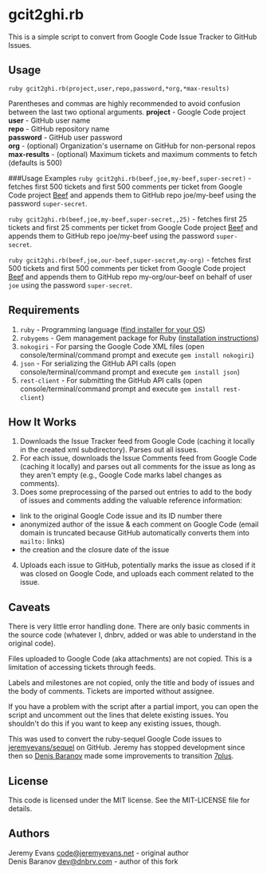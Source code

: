 # gcit2ghi.rb

This is a simple script to convert from Google Code Issue Tracker to GitHub Issues.

## Usage

`ruby gcit2ghi.rb(project,user,repo,password,*org,*max-results)`

Parentheses and commas are highly recommended to avoid confusion between the last two optional arguments.
**project** - Google Code project  
**user** - GitHub user name  
**repo** - GitHub repository name  
**password** - GitHub user password  
**org** - (optional) Organization's username on GitHub for non-personal repos  
**max-results** - (optional) Maximum tickets and maximum comments to fetch (defaults is 500)

###Usage Examples
`ruby gcit2ghi.rb(beef,joe,my-beef,super-secret)` - fetches first 500 tickets and first 500 comments per ticket from Google Code project [Beef](http://code.google.com/p/beef/) and appends them to GitHub repo joe/my-beef using the password `super-secret`.

`ruby gcit2ghi.rb(beef,joe,my-beef,super-secret,,25)` - fetches first 25 tickets and first 25 comments per ticket from Google Code project [Beef](http://code.google.com/p/beef/) and appends them to GitHub repo joe/my-beef using the password `super-secret`.

`ruby gcit2ghi.rb(beef,joe,our-beef,super-secret,my-org)` - fetches first 500 tickets and first 500 comments per ticket from Google Code project [Beef](http://code.google.com/p/beef/) and appends them to GitHub repo my-org/our-beef on behalf of user `joe` using the password `super-secret`.

## Requirements

 1. `ruby` - Programming language ([find installer for your OS](http://www.ruby-lang.org/en/downloads/))
 2. `rubygems` - Gem management package for Ruby ([installation instructions](http://rubygems.org/pages/download))
 3. `nokogiri` - For parsing the Google Code XML files (open console/terminal/command prompt and execute `gem install nokogiri`)
 4. `json` - For serializing the GitHub API calls (open console/terminal/command prompt and execute `gem install json`)
 5. `rest-client` - For submitting the GitHub API calls (open console/terminal/command prompt and execute `gem install rest-client`)

## How It Works

 1. Downloads the Issue Tracker feed from Google Code (caching it locally in the created xml subdirectory). Parses out all issues.
 2. For each issue, downloads the Issue Comments feed from Google Code (caching it locally) and parses out all comments for the issue as long as they aren't empty (e.g., Google Code marks label changes as comments).
 3. Does some preprocessing of the parsed out entries to add to the body of issues and comments adding the valuable reference information:
   - link to the original Google Code issue and its ID number there
   - anonymized author of the issue & each comment on Google Code (email domain is truncated because GitHub automatically converts them into `mailto:` links)
   - the creation and the closure date of the issue
 4. Uploads each issue to GitHub, potentially marks the issue as closed if it was closed on Google Code, and uploads each comment related to the issue.

## Caveats

There is very little error handling done. There are only basic comments in the source code (whatever I, dnbrv, added or was able to understand in the original code).

Files uploaded to Google Code (aka attachments) are not copied. This is a limitation of accessing tickets through feeds.

Labels and milestones are not copied, only the title and body of issues and the body of comments. Tickets are imported without assignee.

If you have a problem with the script after a partial import, you can open the script and uncomment out the lines that delete existing issues.  You shouldn't do this if you want to keep any existing issues, though.

This was used to convert the ruby-sequel Google Code issues to [jeremyevans/sequel](https://github.com/jeremyevans/sequel) on GitHub. Jeremy has  stopped development since then so [Denis Baranov](http://www.dnbrv.com) made some improvements to transition [7plus](https://github.com/7plus/7plus).

## License

This code is licensed under the MIT license.  See the MIT-LICENSE file for details.

## Authors

Jeremy Evans <code@jeremyevans.net> - original author  
Denis Baranov <dev@dnbrv.com> - author of this fork